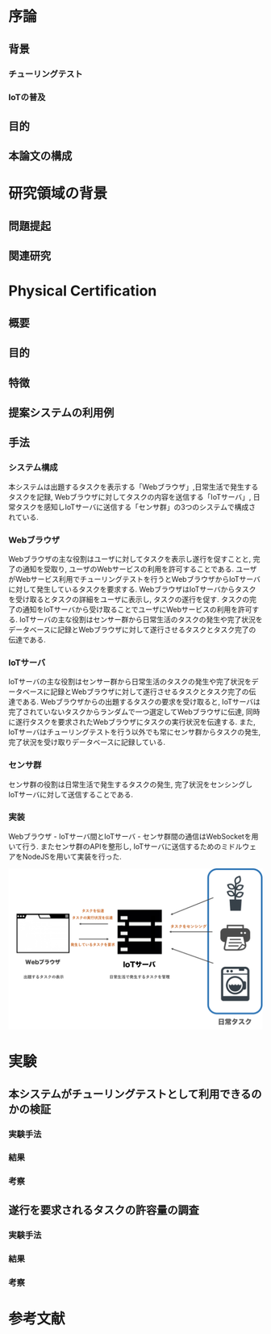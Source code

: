 # 序論
## 背景
### チューリングテスト
### IoTの普及
## 目的
## 本論文の構成
# 研究領域の背景
## 問題提起
## 関連研究
# Physical Certification
## 概要
## 目的
## 特徴
## 提案システムの利用例
## 手法
### システム構成
 本システムは出題するタスクを表示する「Webブラウザ」,日常生活で発生するタスクを記録, Webブラウザに対してタスクの内容を送信する「IoTサーバ」, 日常タスクを感知しIoTサーバに送信する「センサ群」の3つのシステムで構成されている.

### Webブラウザ
 Webブラウザの主な役割はユーザに対してタスクを表示し遂行を促すことと, 完了の通知を受取り, ユーザのWebサービスの利用を許可することである. ユーザがWebサービス利用でチューリングテストを行うとWebブラウザからIoTサーバに対して発生しているタスクを要求する. WebブラウザはIoTサーバからタスクを受け取るとタスクの詳細をユーザに表示し, タスクの遂行を促す.
 タスクの完了の通知をIoTサーバから受け取ることでユーザにWebサービスの利用を許可する. IoTサーバの主な役割はセンサー群から日常生活のタスクの発生や完了状況をデータベースに記録とWebブラウザに対して遂行させるタスクとタスク完了の伝達である.

### IoTサーバ
 IoTサーバの主な役割はセンサー群から日常生活のタスクの発生や完了状況をデータベースに記録とWebブラウザに対して遂行させるタスクとタスク完了の伝達である. Webブラウザからの出題するタスクの要求を受け取ると, IoTサーバは完了されていないタスクからランダムで一つ選定してWebブラウザに伝達, 同時に遂行タスクを要求されたWebブラウザにタスクの実行状況を伝達する. また, IoTサーバはチューリングテストを行う以外でも常にセンサ群からタスクの発生,
 完了状況を受け取りデータベースに記録している.

### センサ群
 センサ群の役割は日常生活で発生するタスクの発生, 完了状況をセンシングしIoTサーバに対して送信することである.

### 実装
 Webブラウザ - IoTサーバ間とIoTサーバ - センサ群間の通信はWebSocketを用いて行う. またセンサ群のAPIを整形し, IoTサーバに送信するためのミドルウェアをNodeJSを用いて実装を行った.

![](images/2493299280.png)

# 実験
## 本システムがチューリングテストとして利用できるのかの検証
### 実験手法
### 結果
### 考察
## 遂行を要求されるタスクの許容量の調査
### 実験手法
### 結果
### 考察
# 参考文献
